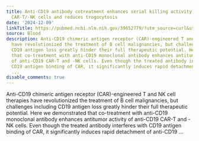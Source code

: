 ```yaml
---
title: Anti-CD19 antibody cotreatment enhances serial killing activity of anti-CD19
  CAR-T/-NK cells and reduces trogocytosis
date: '2024-12-09'
linkTitle: https://pubmed.ncbi.nlm.nih.gov/39652779/?utm_source=curl&utm_medium=rss&utm_campaign=journals&utm_content=7603509&fc=None&ff=20241209184147&v=2.18.0.post9+e462414
source: Blood
description: Anti-CD19 chimeric antigen receptor (CAR)-engineered T and NK cell therapies
  have revolutionized the treatment of B cell malignancies, but challenges including
  CD19 antigen loss greatly hinder their full therapeutic potential. Here we demonstrated
  that co-treatment with anti-CD19 monoclonal antibody enhances antitumor activity
  of anti-CD19 CAR-T and -NK cells. Even though the treated antibody interferes with
  CD19 antigen binding of CAR, it significantly induces rapid detachment of anti-CD19
  ...
disable_comments: true
---
```

Anti-CD19 chimeric antigen receptor (CAR)-engineered T and NK cell therapies have revolutionized the treatment of B cell malignancies, but challenges including CD19 antigen loss greatly hinder their full therapeutic potential. Here we demonstrated that co-treatment with anti-CD19 monoclonal antibody enhances antitumor activity of anti-CD19 CAR-T and -NK cells. Even though the treated antibody interferes with CD19 antigen binding of CAR, it significantly induces rapid detachment of anti-CD19 ...